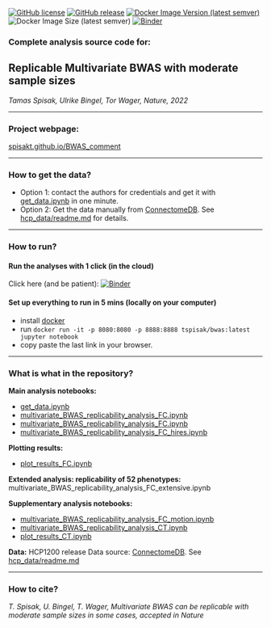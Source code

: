 
[![GitHub license](https://img.shields.io/github/license/spisakt/bwas_comment.svg)](https://github.com/spisakt/bwas_comment/blob/master/LICENSE)
[![GitHub release](https://img.shields.io/github/release/spisakt/bwas_comment.svg)](https://github.com/spisakt/bwas_comment/releases/)
[![Docker Image Version (latest semver)](https://img.shields.io/docker/v/pnilab/bwasrep?color=blue&label=pnilab%2Fbwasrep%3A&logo=docker&sort=semver)](https://hub.docker.com/repository/docker/pnilab/bwasrep)
![Docker Image Size (latest semver)](https://img.shields.io/docker/image-size/pnilab/bwasrep?label=%20pnilab%2Fbwasrep&logo=docker&sort=semver)
[![Binder](https://mybinder.org/badge_logo.svg)](https://mybinder.org/v2/gh/spisakt/BWAS_comment/HEAD)

### Complete analysis source code for:

## Replicable Multivariate BWAS with moderate sample sizes

*Tamas Spisak, Ulrike Bingel, Tor Wager, Nature, 2022*

-------------------

### **Project webpage:**
[spisakt.github.io/BWAS_comment](https://spisakt.github.io/BWAS_comment)

-------------------

### **How to get the data?**
- Option 1: contact the authors for credentials and get it with [get_data.ipynb](https://github.com/spisakt/BWAS_comment/blob/master/get_data.ipynb) in one minute.
- Option 2: Get the data manually from  [ConnectomeDB](https://db.humanconnectome.org). See [hcp_data/readme.md](https://github.com/spisakt/BWAS_comment/blob/master/hcp_data/readme.md) for details.

-------------------

### How to run?

#### **Run the analyses with 1 click (in the cloud)**

Click here (and be patient): [![Binder](https://mybinder.org/badge_logo.svg)](https://mybinder.org/v2/gh/spisakt/BWAS_comment/HEAD)

#### **Set up everything to run in 5 mins (locally on your computer)**
- install [docker](https://www.docker.com/)
- run `docker run -it -p 8080:8080 -p 8888:8888 tspisak/bwas:latest jupyter notebook`
- copy paste the last link in your browser.

-------------------

### What is what in the repository?

**Main analysis notebooks:** 
- [get_data.ipynb](https://github.com/spisakt/BWAS_comment/blob/master/get_data.ipynb)
- [multivariate_BWAS_replicability_analysis_FC.ipynb](https://github.com/spisakt/BWAS_comment/blob/master/multivariate_BWAS_replicability_analysis_FC.ipynb)
- [multivariate_BWAS_replicability_analysis_FC.ipynb](https://github.com/spisakt/BWAS_comment/blob/master/multivariate_BWAS_replicability_analysis_FC.ipynb)
- [multivariate_BWAS_replicability_analysis_FC_hires.ipynb](https://github.com/spisakt/BWAS_comment/blob/master/multivariate_BWAS_replicability_analysis_FC_hires.ipynb)

**Plotting results:**
- [plot_results_FC.ipynb](https://github.com/spisakt/BWAS_comment/blob/master/plot_results_FC.ipynb)

**Extended analysis: replicability of 52 phenotypes:**
multivariate_BWAS_replicability_analysis_FC_extensive.ipynb

**Supplementary analysis notebooks:** 
- [multivariate_BWAS_replicability_analysis_FC_motion.ipynb](https://github.com/spisakt/BWAS_comment/blob/master/multivariate_BWAS_replicability_analysis_FC_motion.ipynb)
- [multivariate_BWAS_replicability_analysis_CT.ipynb](https://github.com/spisakt/BWAS_comment/blob/master/multivariate_BWAS_replicability_analysis_CT.ipynb)
- [plot_results_CT.ipynb](https://github.com/spisakt/BWAS_comment/blob/master/plot_results_CT.ipynb)

**Data:** HCP1200 release
Data source: [ConnectomeDB](https://db.humanconnectome.org).
See [hcp_data/readme.md](https://github.com/spisakt/BWAS_comment/blob/master/hcp_data/readme.md)

-------------------

### How to cite?

*T. Spisak, U. Bingel, T. Wager, Multivariate BWAS can be replicable with moderate sample sizes in some cases, accepted in Nature*


